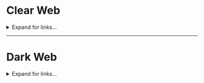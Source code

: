 # Clear Web

<details>
<summary>Expand for links...</summary>

## Torrenting
- [https://yts.mx/](https://yts.mx/)
  - [https://yts.lt/](https://yts.lt/)
  - [https://yts.am/](https://yts.am/)
  - [https://yts.ag/](https://yts.ag/)
  - [https://yifystatus.com/](https://yifystatus.com/)
  - [https://ytsproxies.com/](https://ytsproxies.com/)
- [https://1337x.to/](https://1337x.to/)

</details>



---



# Dark Web

<details>
<summary>Expand for links...</summary>

## Wiki
- Trust Wiki - http://wiki6dtqpuvwtc5hopuj33eeavwa6sik7sy57cor35chkx5nrbmmolqd.onion/

## Torrenting
- YTS YIFY - http://ytsyifyupcmxftncrnqd4bmwxvhlibhdat74w6xnmn33njxts4eeaiqd.onion/

## Miscellaneous
- ElfQrin - http://elfqv3zjfegus3bgg5d7pv62eqght4h6sl6yjjhe7kjpi2s56bzgk2yd.onion/
- DNM Bible - http://biblemeowimkh3utujmhm6oh2oeb3ubjw2lpgeq3lahrfr2l6ev6zgyd.onion/

</details>
